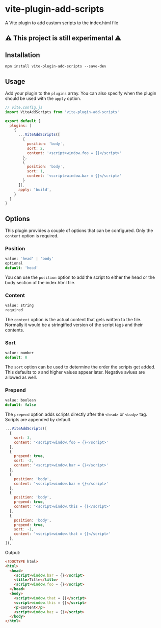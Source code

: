 # vite-plugin-add-scripts
A Vite plugin to add custom scripts to the index.html file

## :warning: This project is still experimental :warning:

## Installation
```
npm install vite-plugin-add-scripts --save-dev
```

## Usage
Add your plugin to the `plugins` array. You can also specify when the plugin
should be used with the `apply` option.

```js
// vite.config.js
import ViteAddScripts from 'vite-plugin-add-scripts'

export default {
  plugins: [
    {
      ...ViteAddScripts([
        {
          position: 'body',
          sort: 2,
          content: '<script>window.foo = {}</script>'
        },
        {
          position: 'body',
          sort: 1,
          content: '<script>window.bar = {}</script>'
        }
      ]),
      apply: 'build',
    }
  ]
}
```

## Options
This plugin provides a couple of options that can be configured. Only the
`content` option is required.

### Position
```js
value: 'head' | 'body'
optional
default: 'head'
```
You can use the `position` option to add the script to either the head or the
body section of the index.html file.

### Content
```js
value: string
required
```
The `content` option is the actual content that gets written to the file.
Normally it would be a stringified version of the script tags and their
contents.

### Sort
```js
value: number
default: 0
```
The `sort` option can be used to determine the order the scripts get added.
This defaults to `0` and higher values appear later. Negative avlues are allowed
as well.

### Prepend
```js
value: boolean
default: false
```
The `prepend` option adds scripts directly after the `<head>` or `<body>` tag.
Scripts are appended by default.

```js
...ViteAddScripts([
  {
    sort: 3,
    content: '<script>window.foo = {}</script>'
  },
  {
    prepend: true,
    sort: -2,
    content: '<script>window.bar = {}</script>'
  },
  {
    position: 'body',
    content: '<script>window.baz = {}</script>'
  },
  {
    position: 'body',
    prepend: true,
    content: '<script>window.this = {}</script>'
  },
  {
    position: 'body',
    prepend: true,
    sort: -1,
    content: '<script>window.that = {}</script>'
  },
]),
```

Output:
```html
<!DOCTYPE html>
<html>
  <head>
    <script>window.bar = {}</script>
    <title>Title</title>
    <script>window.foo = {}</script>
  </head>
  <body>
    <script>window.that = {}</script>
    <script>window.this = {}</script>
    <p>content</p>
    <script>window.baz = {}</script>
  </body>
</html>
```

